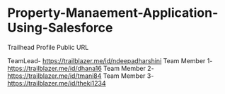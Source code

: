 # Property-Manaement-Application-Using-Salesforce

Trailhead Profile Public URL

TeamLead-  https://trailblazer.me/id/ndeepadharshini
Team Member 1-  https://trailblazer.me/id/dhana16
Team Member 2-  https://trailblazer.me/id/tmani84
Team Member 3-  https://trailblazer.me/id/theki1234
